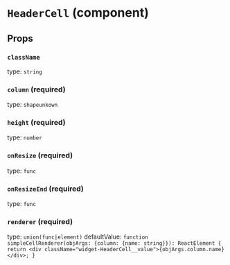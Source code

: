 `HeaderCell` (component)
========================



Props
-----

### `className`

type: `string`


### `column` (required)

type: `shapeunkown`


### `height` (required)

type: `number`


### `onResize` (required)

type: `func`


### `onResizeEnd` (required)

type: `func`


### `renderer` (required)

type: `union(func|element)`
defaultValue: `function simpleCellRenderer(objArgs: {column: {name: string}}): ReactElement {
  return <div className="widget-HeaderCell__value">{objArgs.column.name}</div>;
}`

